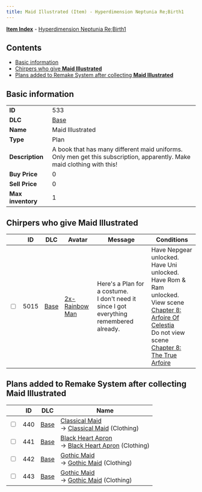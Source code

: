 ```yaml
---
title: Maid Illustrated (Item) - Hyperdimension Neptunia Re;Birth1
---
```


[**Item Index**](/neptunia/rb1/item/index.html) - [Hyperdimension Neptunia Re;Birth1](/neptunia/rb1)

## Contents

- [Basic information](#basic-information)
- [Chirpers who give **Maid Illustrated**](#chirpers-who-give-maid-illustrated)
- [Plans added to Remake System after collecting **Maid Illustrated**](#plans-added-to-remake-system-after-collecting-maid-illustrated)
## Basic information

|   |   |
| -- | -- |
| **ID** | 533 |
| **DLC** | [Base](/neptunia/rb1/dlc/1-base.html) |
| **Name** | Maid Illustrated |
| **Type** | Plan |
| **Description** | A book that has many different maid uniforms. Only men get this subscription, apparently. Make maid clothing with this! |
| **Buy Price** | 0 |
| **Sell Price** | 0 |
| **Max inventory** | 1 |


## Chirpers who give **Maid Illustrated**

|    | ID | DLC | Avatar | Message | Conditions |
| -- | -- | --- | ------ | ------- | ---------- |
| <input type="checkbox" id="rb1-chirper-event-1-5015" class="trackbox" /> | 5015 | [Base](/neptunia/rb1/dlc/1-base.html) | [2x-Rainbow Man](/neptunia/rb1/undefined/1-218-2x-rainbow-man.html) | Here's a Plan for a costume.<br />I don't need it since I got everything remembered already. | Have Nepgear unlocked.<br />Have Uni unlocked.<br />Have Rom & Ram unlocked.<br />View scene [Chapter 8: Arfoire Of Celestia](/neptunia/rb1/scene/1-801-chapter-8-arfoire-of-celestia.html)<br />Do not view scene [Chapter 8: The True Arfoire](/neptunia/rb1/scene/1-807-chapter-8-the-true-arfoire.html) |


## Plans added to Remake System after collecting **Maid Illustrated**

|    | ID | DLC | Name |
| -- | -- | --- | ---- |
| <input type="checkbox" id="rb1-remake-1-440" class="trackbox" /> | 440 | [Base](/neptunia/rb1/dlc/1-base.html) | [Classical Maid](/neptunia/rb1/remake/1-440-classical-maid.html)<br /> → [Classical Maid](/neptunia/rb1/item/1-2870-classical-maid.html) (Clothing) |
| <input type="checkbox" id="rb1-remake-1-441" class="trackbox" /> | 441 | [Base](/neptunia/rb1/dlc/1-base.html) | [Black Heart Apron](/neptunia/rb1/remake/1-441-black-heart-apron.html)<br /> → [Black Heart Apron](/neptunia/rb1/item/1-2886-black-heart-apron.html) (Clothing) |
| <input type="checkbox" id="rb1-remake-1-442" class="trackbox" /> | 442 | [Base](/neptunia/rb1/dlc/1-base.html) | [Gothic Maid](/neptunia/rb1/remake/1-442-gothic-maid.html)<br /> → [Gothic Maid](/neptunia/rb1/item/1-2894-gothic-maid.html) (Clothing) |
| <input type="checkbox" id="rb1-remake-1-443" class="trackbox" /> | 443 | [Base](/neptunia/rb1/dlc/1-base.html) | [Gothic Maid](/neptunia/rb1/remake/1-443-gothic-maid.html)<br /> → [Gothic Maid](/neptunia/rb1/item/1-2902-gothic-maid.html) (Clothing) |

